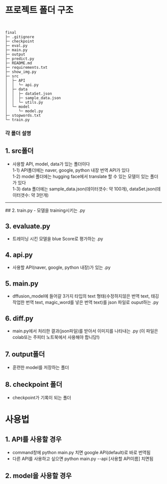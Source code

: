 
# 프로젝트 폴더 구조 

```


final
├─ .gitignore
├─ checkpoint
├─ eval.py
├─ main.py
├─ output
├─ predict.py
├─ README.md
├─ requirements.txt
├─ show_img.py
├─ src
│  ├─ API
│  │  └─ api.py
│  ├─ data
│  │  ├─ dataSet.json
│  │  ├─ sample_data.json
│  │  └─ utils.py
│  └─ model
│     └─ model.py
├─ stopwords.txt
└─ train.py

```

### 각 폴더 설명<br>
## 1. src폴더 
 - 사용할 API, model, data가 있는 폴더이다<br>
 1-1) API폴더에는 naver, google, python 내장 번역 API가 있다<br>
 1-2) model 폴더에는 hugging face에서 translate 할 수 있는 모델이 있는 폴더가 있다<br>
 1-3) data 폴더에는 sample_data.json(데이터갯수: 약 100개), dataSet.json(데이터갯수: 약 3만개)<br>   
 <hr>   
## 2. train.py
 - 모델을 training시키는 .py 
   
## 3. evaluate.py 
 - 트레이닝 시킨 모델을 blue Score로 평가하는 .py   
  
## 4. api.py
 - 사용할 API(naver, google, python 내장)가 있는 .py   
   
## 5. main.py
 - dffusion_model에 들어갈 3가지 타입의 text 형태(수정하지않은 번역 text, 태깅작업한 번역 text, magic_word를 넣은 번역 text)를 json 파일로 ouput하는 .py
    
## 6. diff.py
 - main.py에서 처리한 결과(json파일)를 받아서 이미지를 나타내는 .py (이 파일은 colab또는 주피터 노트북에서 사용해야 합니당!) 
 
 ## 7. output폴더 
 - 훈련한 model를 저장하는 폴더
 
 ## 8. checkpoint 폴더 
 - checkpoint가 기록이 되는 폴더   
  
# 사용법

 
## 1. API를 사용할 경우 
- command창에 python main.py 치면 google API(default)로 바로 번역됨 
- 다른 API를 사용하고 싶으면 python main.py --api [사용할 API이름] 치면됨 



## 2. model을 사용할 경우 




 
